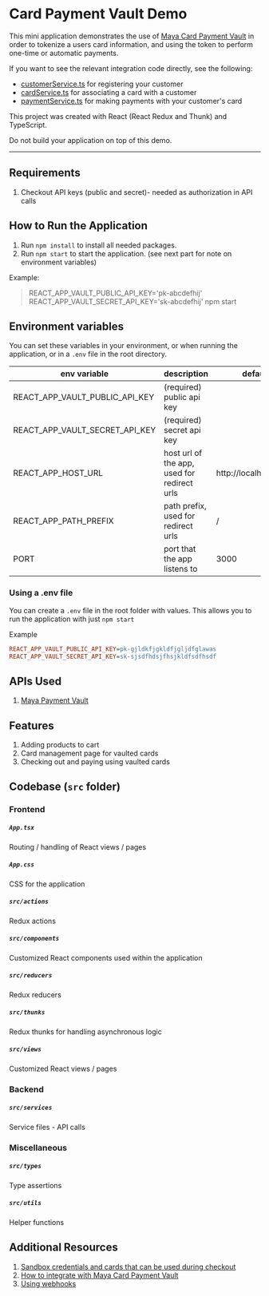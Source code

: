 # Card Payment Vault Demo

This mini application demonstrates the use of [Maya Card Payment Vault](https://developers.maya.ph/docs/maya-card-payment-vault) in order to tokenize a users card information, and using the token to perform one-time or automatic payments.

If you want to see the relevant integration code directly, see the following:
- [customerService.ts](src/services/customerService.ts) for registering your customer
- [cardService.ts](src/services/cardService.ts) for associating a card with a customer
- [paymentService.ts](src/services/paymentService.ts) for making payments with your customer's card

This project was created with React (React Redux and Thunk) and TypeScript.

Do not build your application on top of this demo.

---

## Requirements
1. Checkout API keys (public and secret)- needed as authorization in API calls

## How to Run the Application
1. Run `npm install` to install all needed packages.
2. Run `npm start` to start the application. (see next part for note on environment variables) 

Example: 
> REACT_APP_VAULT_PUBLIC_API_KEY='pk-abcdefhij' REACT_APP_VAULT_SECRET_API_KEY='sk-abcdefhij' npm start

## Environment variables
You can set these variables in your environment, or when running the application, or in a `.env` file in the root directory.

| env variable                      | description                                 | default               |
|-----------------------------------|---------------------------------------------|-----------------------|
| REACT_APP_VAULT_PUBLIC_API_KEY    | (required) public api key                   |                       |
| REACT_APP_VAULT_SECRET_API_KEY    | (required) secret api key                   |                       |
| REACT_APP_HOST_URL                | host url of the app, used for redirect urls | http://localhost:3000 |
| REACT_APP_PATH_PREFIX             | path prefix, used for redirect urls         | /                     |
| PORT                              | port that the app listens to                | 3000                  |

### Using a .env file
You can create a `.env` file in the root folder with values.  This allows you to run the application with just `npm start`

Example
```ini
REACT_APP_VAULT_PUBLIC_API_KEY=pk-gjldkfjgkldfjgljdfglawas
REACT_APP_VAULT_SECRET_API_KEY=sk-sjsdfhdsjfhsjkldfsdfhsdf
```


## APIs Used
1. [Maya Payment Vault](https://developers.maya.ph/reference/introduction-payment-vault)

## Features
1. Adding products to cart
2. Card management page for vaulted cards
2. Checking out and paying using vaulted cards

## Codebase (`src` folder)
### **Frontend**
##### `App.tsx`
Routing / handling of React views / pages
##### `App.css`
CSS for the application
##### `src/actions`
Redux actions
##### `src/components`
Customized React components used within the application
##### `src/reducers`
Redux reducers
##### `src/thunks`
Redux thunks for handling asynchronous logic
##### `src/views`
Customized React views / pages


### **Backend**
##### `src/services`
Service files - API calls

### **Miscellaneous**
##### `src/types`
Type assertions
##### `src/utils`
Helper functions


## Additional Resources
1. [Sandbox credentials and cards that can be used during checkout](https://developers.maya.ph/reference/sandbox-credentials-and-cards)
2. [How to integrate with Maya Card Payment Vault](https://developers.maya.ph/docs/maya-card-payment-vault)
3. [Using webhooks](https://developers.maya.ph/docs/receive-real-time-payment-information-using-webhooks)
